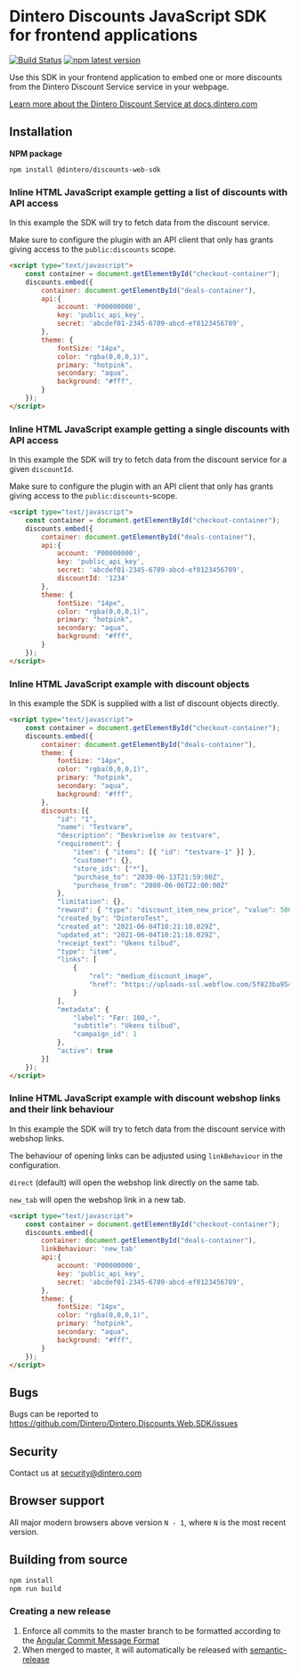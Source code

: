 # Dintero Discounts JavaScript SDK for frontend applications

[![Build Status](https://github.com/dintero/Dintero.Discounts.Web.SDK/workflows/CI/badge.svg)](https://github.com/dintero/Dintero.Discounts.Web.SDK/actions?query=workflow%3ACI+branch%3Amaster) [![npm latest version](https://img.shields.io/npm/v/@dintero/discounts-web-sdk/latest.svg)](https://www.npmjs.com/package/@dintero/discounts-web-sdk)

Use this SDK in your frontend application to embed one or more discounts from the Dintero Discount Service service in your webpage.

[Learn more about the Dintero Discount Service at docs.dintero.com](https://docs.dintero.com/docs/discount-service/)

## Installation

**NPM package**

```
npm install @dintero/discounts-web-sdk
```

### Inline HTML JavaScript example getting a list of discounts with API access

In this example the SDK will try to fetch data from the discount service.

Make sure to configure the plugin with an API client that only has grants giving access to the
`public:discounts` scope.

```html
<script type="text/javascript">
    const container = document.getElementById("checkout-container");
    discounts.embed({
        container: document.getElementById("deals-container"),
        api:{
            account: 'P00000000',
            key: 'public_api_key',
            secret: 'abcdef01-2345-6789-abcd-ef0123456789',
        },
        theme: {
            fontSize: "14px",
            color: "rgba(0,0,0,1)",
            primary: "hotpink",
            secondary: "aqua",
            background: "#fff",
        }
    });
</script>
```

### Inline HTML JavaScript example getting a single discounts with API access

In this example the SDK will try to fetch data from the discount service for a given `discountId`.

Make sure to configure the plugin with an API client that only has grants giving access to the `public:discounts`-scope.

```html
<script type="text/javascript">
    const container = document.getElementById("checkout-container");
    discounts.embed({
        container: document.getElementById("deals-container"),
        api:{
            account: 'P00000000',
            key: 'public_api_key',
            secret: 'abcdef01-2345-6789-abcd-ef0123456789',
            discountId: '1234'
        },
        theme: {
            fontSize: "14px",
            color: "rgba(0,0,0,1)",
            primary: "hotpink",
            secondary: "aqua",
            background: "#fff",
        }
    });
</script>
```

### Inline HTML JavaScript example with discount objects

In this example the SDK is supplied with a list of discount objects directly.

```html
<script type="text/javascript">
    const container = document.getElementById("checkout-container");
    discounts.embed({
        container: document.getElementById("deals-container"),
        theme: {
            fontSize: "14px",
            color: "rgba(0,0,0,1)",
            primary: "hotpink",
            secondary: "aqua",
            background: "#fff",
        },
        discounts:[{
            "id": "1",
            "name": "Testvare",
            "description": "Beskrivelse av testvare",
            "requirement": {
                "item": { "items": [{ "id": "testvare-1" }] },
                "customer": {},
                "store_ids": ["*"],
                "purchase_to": "2030-06-13T21:59:00Z",
                "purchase_from": "2080-06-06T22:00:00Z"
            },
            "limitation": {},
            "reward": { "type": "discount_item_new_price", "value": 5000 },
            "created_by": "DinteroTest",
            "created_at": "2021-06-04T10:21:18.029Z",
            "updated_at": "2021-06-04T10:21:18.029Z",
            "receipt_text": "Ukens tilbud",
            "type": "item",
            "links": [
                {
                    "rel": "medium_discount_image",
                    "href": "https://uploads-ssl.webflow.com/5f023ba9549ac22870f32943/5f1333ae5a496b0e0476975e_dintero-logo.svg"
                }
            ],
            "metadata": {
                "label": "Før: 100,-",
                "subtitle": "Ukens tilbud",
                "campaign_id": 1
            },
            "active": true
        }]
    });
</script>
```

### Inline HTML JavaScript example with discount webshop links and their link behaviour

In this example the SDK will try to fetch data from the discount service with webshop links.

The behaviour of opening links can be adjusted using `linkBehaviour` in the configuration.

`direct` (default) will open the webshop link directly on the same tab.

`new_tab` will open the webshop link in a new tab.


```html
<script type="text/javascript">
    const container = document.getElementById("checkout-container");
    discounts.embed({
        container: document.getElementById("deals-container"),
        linkBehaviour: 'new_tab'
        api:{
            account: 'P00000000',
            key: 'public_api_key',
            secret: 'abcdef01-2345-6789-abcd-ef0123456789',
        },
        theme: {
            fontSize: "14px",
            color: "rgba(0,0,0,1)",
            primary: "hotpink",
            secondary: "aqua",
            background: "#fff",
        }
    });
</script>
```

## Bugs

Bugs can be reported to https://github.com/Dintero/Dintero.Discounts.Web.SDK/issues

## Security

Contact us at [security@dintero.com](mailto:security@dintero.com)

## Browser support

All major modern browsers above version `N - 1`, where `N` is the most recent version.

## Building from source

```bash
npm install
npm run build
```

### Creating a new release

1. Enforce all commits to the master branch to be formatted according to the
   [Angular Commit Message Format](https://github.com/angular/angular/blob/master/CONTRIBUTING.md#-commit-message-format)
2. When merged to master, it will automatically be released with
   [semantic-release](https://github.com/semantic-release/semantic-release)

